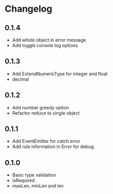 # Changelog

## 0.1.4

- Add whole object in error message
- Add toggle console log options

## 0.1.3

- Add ExtendNumericType for integer and float
- decimal

## 0.1.2

- Add number greedy option
- Refactor reduce to single object

## 0.1.1

- Add EventEmitter for catch error
- Add rule information in Error for debug

## 0.1.0

- Basic type validation
- isRequired
- maxLen, minLen and len
